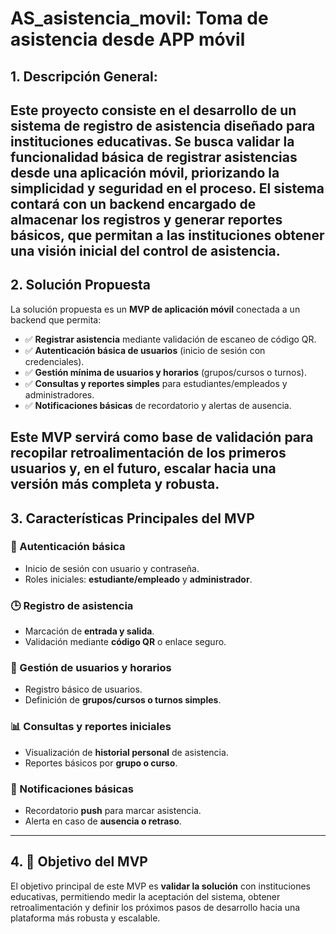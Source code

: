 # AS_asistencia_movil: Toma de asistencia desde APP móvil
## 1. Descripción General:

Este proyecto consiste en el desarrollo de un **sistema de registro de asistencia** diseñado para instituciones educativas. Se busca validar la funcionalidad básica de registrar asistencias desde una aplicación móvil, priorizando la **simplicidad y seguridad** en el proceso. El sistema contará con un **backend** encargado de almacenar los registros y generar reportes básicos, que permitan a las instituciones obtener una visión inicial del control de asistencia.
---
## 2. Solución Propuesta
La solución propuesta es un **MVP de aplicación móvil** conectada a un backend que permita:

- ✅ **Registrar asistencia** mediante validación de escaneo de código QR.  
- ✅ **Autenticación básica de usuarios** (inicio de sesión con credenciales).  
- ✅ **Gestión mínima de usuarios y horarios** (grupos/cursos o turnos).  
- ✅ **Consultas y reportes simples** para estudiantes/empleados y administradores.  
- ✅ **Notificaciones básicas** de recordatorio y alertas de ausencia.  

Este MVP servirá como **base de validación** para recopilar retroalimentación de los primeros usuarios y, en el futuro, escalar hacia una versión más completa y robusta.
---
## 3. Características Principales del MVP

### 🔑 Autenticación básica
- Inicio de sesión con usuario y contraseña.  
- Roles iniciales: **estudiante/empleado** y **administrador**.  

### 🕒 Registro de asistencia
- Marcación de **entrada y salida**.  
- Validación mediante **código QR** o enlace seguro.  

### 👥 Gestión de usuarios y horarios
- Registro básico de usuarios.  
- Definición de **grupos/cursos o turnos simples**.  

### 📊 Consultas y reportes iniciales
- Visualización de **historial personal** de asistencia.  
- Reportes básicos por **grupo o curso**.  

### 🔔 Notificaciones básicas
- Recordatorio **push** para marcar asistencia.  
- Alerta en caso de **ausencia o retraso**.  
---
## 4. 🚀 Objetivo del MVP
El objetivo principal de este MVP es **validar la solución** con instituciones educativas, permitiendo medir la aceptación del sistema, obtener retroalimentación y definir los próximos pasos de desarrollo hacia una plataforma más robusta y escalable.
